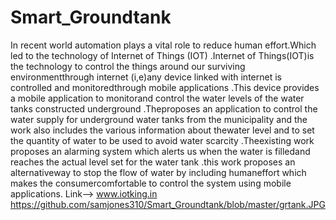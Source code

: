 # Smart_Groundtank
In recent world automation plays a vital role to reduce human effort.Which led to the technology of Internet of Things (IOT) .Internet of Things(IOT)is the technology to control the things around our surviving environmentthrough internet (i,e)any device linked with internet is controlled and monitoredthrough mobile applications .This device provides a mobile application to monitorand control the water levels of the water tanks constructed underground .Theproposes an application to control the water supply for underground water tanks from the municipality and the work also includes the various information about thewater level and to set the quantity of water to be used to avoid water scarcity .Theexisting work proposes an alarming system which alerts us when the water is filledand reaches the actual level set for the water tank .this work proposes an alternativeway to stop the flow of water by including humaneffort which makes the consumercomfortable to control the system using mobile applications.
Link--> www.iotking.in
https://github.com/samjones310/Smart_Groundtank/blob/master/grtank.JPG
